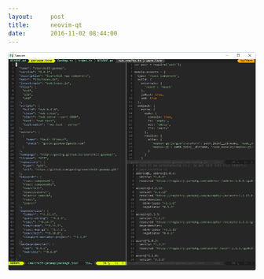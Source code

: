 ```yaml
---
layout:     post
title:      neovim-qt
date:       2016-11-02 08:44:00
---
```


![neovim-qt](assets/neovim-qt.png)
